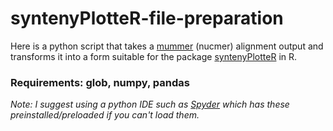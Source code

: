 # syntenyPlotteR-file-preparation
Here is a python script that takes a [mummer](https://mummer.sourceforge.net/) (nucmer) alignment output and transforms it into a form suitable for the package [syntenyPlotteR](https://github.com/Farre-lab/syntenyPlotteR) in R.

### Requirements: glob, numpy, pandas

_Note: I suggest using a python IDE such as [Spyder](https://www.spyder-ide.org/) which has these preinstalled/preloaded if you can't load them._
